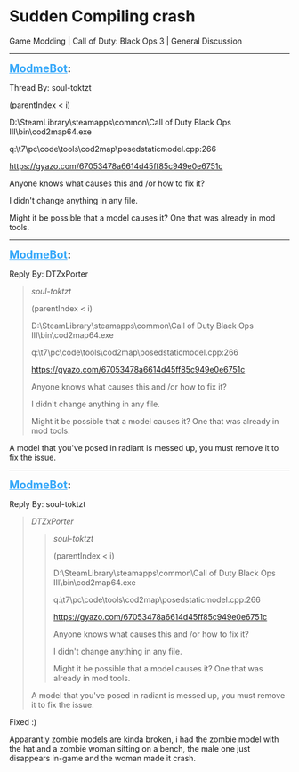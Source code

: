 # Sudden Compiling crash
Game Modding | Call of Duty: Black Ops 3 | General Discussion

---
<strong style="font-size: 1.4em;"><span style="text-decoration: underline;text-decoration-color: #34a7f9;"><span style="color:#34a7f9;">ModmeBot</span></span>:</strong>

<p>Thread By: soul-toktzt<br /><p style="text-align:left;">(parentIndex &lt; i)</p><p style="text-align:left;">D:\SteamLibrary\steamapps\common\Call of Duty Black Ops III\bin\cod2map64.exe</p><p style="text-align:left;"></p><p style="text-align:left;">q:\t7\pc\code\tools\cod2map\posedstaticmodel.cpp:266</p><p style="text-align:left;"></p><p style="text-align:left;"></p><p style="text-align:left;"><a href="https://gyazo.com/67053478a6614d45ff85c949e0e6751c">https://gyazo.com/67053478a6614d45ff85c949e0e6751c</a></p><p style="text-align:left;"></p><p style="text-align:left;"></p><p style="text-align:left;">Anyone knows what causes this and /or how to fix it?</p><p style="text-align:left;">I didn&#39;t change anything in any file.</p><p style="text-align:left;"></p><p style="text-align:left;"></p><p style="text-align:left;">Might it be possible that a model causes it? One that was already in mod tools.</p></p>

---
<strong style="font-size: 1.4em;"><span style="text-decoration: underline;text-decoration-color: #34a7f9;"><span style="color:#34a7f9;">ModmeBot</span></span>:</strong>

<p>Reply By: DTZxPorter<br /><blockquote><em>soul-toktzt</em><p style="text-align:left;">(parentIndex &lt; i)</p><p style="text-align:left;">D:\SteamLibrary\steamapps\common\Call of Duty Black Ops III\bin\cod2map64.exe</p><p style="text-align:left;"></p><p style="text-align:left;">q:\t7\pc\code\tools\cod2map\posedstaticmodel.cpp:266</p><p style="text-align:left;"></p><p style="text-align:left;"></p><p style="text-align:left;"><a href="https://gyazo.com/67053478a6614d45ff85c949e0e6751c">https://gyazo.com/67053478a6614d45ff85c949e0e6751c</a></p><p style="text-align:left;"></p><p style="text-align:left;"></p><p style="text-align:left;">Anyone knows what causes this and /or how to fix it?</p><p style="text-align:left;">I didn&#39;t change anything in any file.</p><p style="text-align:left;"></p><p style="text-align:left;"></p><p style="text-align:left;">Might it be possible that a model causes it? One that was already in mod tools.</p></blockquote><p style="text-align:left;">A model that you&#39;ve posed in radiant is messed up, you must remove it to fix the issue.</p></p>

---
<strong style="font-size: 1.4em;"><span style="text-decoration: underline;text-decoration-color: #34a7f9;"><span style="color:#34a7f9;">ModmeBot</span></span>:</strong>

<p>Reply By: soul-toktzt<br /><blockquote><em>DTZxPorter</em><blockquote><em>soul-toktzt</em><p style="text-align:left;">(parentIndex &lt; i)</p><p style="text-align:left;">D:\SteamLibrary\steamapps\common\Call of Duty Black Ops III\bin\cod2map64.exe</p><p style="text-align:left;"></p><p style="text-align:left;">q:\t7\pc\code\tools\cod2map\posedstaticmodel.cpp:266</p><p style="text-align:left;"></p><p style="text-align:left;"></p><p style="text-align:left;"><a href="https://gyazo.com/67053478a6614d45ff85c949e0e6751c">https://gyazo.com/67053478a6614d45ff85c949e0e6751c</a></p><p style="text-align:left;"></p><p style="text-align:left;"></p><p style="text-align:left;">Anyone knows what causes this and /or how to fix it?</p><p style="text-align:left;">I didn&#39;t change anything in any file.</p><p style="text-align:left;"></p><p style="text-align:left;"></p><p style="text-align:left;">Might it be possible that a model causes it? One that was already in mod tools.</p></blockquote><p style="text-align:left;">A model that you&#39;ve posed in radiant is messed up, you must remove it to fix the issue.</p></blockquote><p style="text-align:left;">Fixed :)</p><p style="text-align:left;"></p><p style="text-align:left;">Apparantly zombie models are kinda broken, i had the zombie model with the hat and a zombie woman sitting on a bench, the male one just disappears in-game and the woman made it crash.</p></p>
